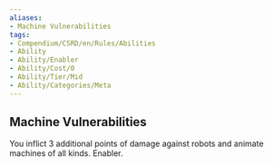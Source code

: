 ```yaml
---
aliases:
- Machine Vulnerabilities
tags:
- Compendium/CSRD/en/Rules/Abilities
- Ability
- Ability/Enabler
- Ability/Cost/0
- Ability/Tier/Mid
- Ability/Categories/Meta
---
```


  
## Machine Vulnerabilities  
You inflict 3 additional points of damage against robots and animate machines of all kinds. Enabler.